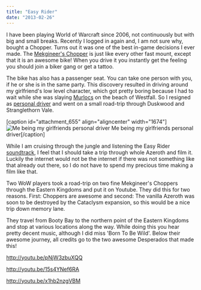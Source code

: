 ```yaml
---
title: "Easy Rider"
date: "2013-02-26"
---
```


I have been playing World of Warcraft since 2006, not continuously but with big and small breaks. Recently I logged in again and, I am not sure why, bought a Chopper. Turns out it was one of the best in-game decisions I ever made. The [Mekgineer's Chopper](http://www.wowhead.com/item=44413/mekgineers-chopper) is just like every other fast mount, except that it is an awesome bike! When you drive it you instantly get the feeling you should join a biker gang or get a tattoo.

The bike has also has a passenger seat. You can take one person with you, if he or she is in the same party. This discovery resulted in driving around my girlfriend's low level character, which got pretty boring because I had to wait while she was slaying [Murlocs](http://www.wowwiki.com/Murloc) on the beach of Westfall. So I resigned as [personal driver](http://youtu.be/HUlODV1CDJE?t=9m25s) and went on a small road-trip through Duskwood and Stranglethorn Vale.

\[caption id="attachment\_655" align="aligncenter" width="1674"\]![Me being my girlfriends personal driver](images/Driving-through-Westfall.jpg) Me being my girlfriends personal driver\[/caption\]

While I am cruising through the jungle and listening the Easy Rider [soundtrack](http://www.youtube.com/watch?v=rMbATaj7Il8), I feel that I should take a trip through whole Azeroth and film it. Luckily the internet would not be the internet if there was not something like that already out there, so I do not have to spend my precious time making a film like that.

Two WoW players took a road-trip on two fine Mekgineer's Choppers through the Eastern Kingdoms and put it on Youtube. They did this for two reasons. First: Choppers are awesome and second: The vanilla Azeroth was soon to be destroyed by the Cataclysm expansion, so this would be a nice trip down memory lane.

They travel from Booty Bay to the northern point of the Eastern Kingdoms and stop at various locations along the way. While doing this you hear pretty decent music, although I did miss 'Born To Be Wild'. Below their awesome journey, all credits go to the two awesome Desperados that made this!

http://youtu.be/pNjW3zbuXQQ

http://youtu.be/15s4YNef6RA

http://youtu.be/x1hb2nzgVBM
